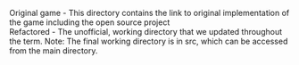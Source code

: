 Original game - This directory contains the link to original implementation of the game including the open source project <br/>
Refactored - The unofficial, working directory that we updated throughout the term. Note: The final working directory is in src, which can be accessed from the main directory. 